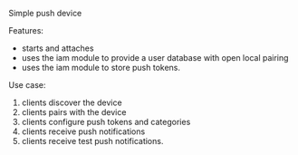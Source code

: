 Simple push device

Features:
  * starts and attaches
  * uses the iam module to provide a user database with open local pairing
  * uses the iam module to store push tokens.

Use case:
  1. clients discover the device
  2. clients pairs with the device
  3. clients configure push tokens and categories
  4. clients receive push notifications
  5. clients receive test push notifications.
